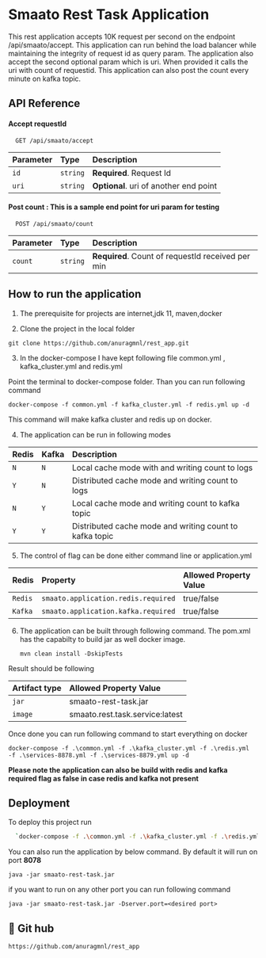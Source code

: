 
# Smaato Rest Task Application

This rest application accepts 10K request per second on the endpoint /api/smaato/accept.
This application can run behind the load balancer while maintaining the integrity of request 
id as query param. The application also accept the second optional param which is uri. When 
provided it calls the uri with count of requestid. This application can also post the count every minute
on kafka topic.




## API Reference

#### Accept requestId 

```http
  GET /api/smaato/accept
```

| Parameter | Type     | Description                |
| :-------- | :------- | :------------------------- |
| `id` | `string` | **Required**. Request Id |
| `uri` | `string` | **Optional**. uri of another end point |


#### Post count : This is a sample end point for uri param for testing

```http
  POST /api/smaato/count
```

| Parameter | Type     | Description                       |
| :-------- | :------- | :-------------------------------- |
| `count`      | `string` | **Required**. Count of requestId received per min |




## How to run the application

1. The prerequisite for projects are internet,jdk 11, maven,docker

2. Clone the project in the local folder

`git clone https://github.com/anuragmnl/rest_app.git`


3. In the docker-compose I have kept following file
common.yml , kafka_cluster.yml and redis.yml

Point the terminal to docker-compose folder. Than you can run following command

`docker-compose -f common.yml -f kafka_cluster.yml -f redis.yml up -d`

This command will make kafka cluster and redis up on docker. 


4. The application can be run in following modes

| Redis     | Kafka                |Description
| :------- | :------------------------- |:------------------------- |
| `N` | `N` |Local cache mode with  and writing count to logs|
| `Y` | `N` |Distributed cache mode and writing count to logs |
| `N` | `Y` |Local cache mode and writing count to kafka topic |
| `Y` | `Y` |Distributed cache mode and writing count to kafka topic |




5. The control of flag can be done either command line or application.yml

| Redis     | Property                |Allowed Property Value
| :------- | :------------------------- |:------------------------- |
| `Redis` | `smaato.application.redis.required` |true/false|
| `Kafka` | `smaato.application.kafka.required` |true/false |

6. The application can be built through following command. The pom.xml has the capabilty to 
build jar as well docker image.

    `mvn clean install -DskipTests`

Result should be following

| Artifact type                |Allowed Property Value
| :------------------------- |:------------------------- |
| `jar` |smaato-rest-task.jar|
| `image` | smaato.rest.task.service:latest|

Once done you can run following command to start everything on docker

`docker-compose -f .\common.yml -f .\kafka_cluster.yml -f .\redis.yml  -f .\services-8878.yml -f .\services-8879.yml up -d`

**Please note the application can also be build with redis and kafka required flag as false in case redis and kafka not present**







## Deployment

To deploy this project run

```bash
  `docker-compose -f .\common.yml -f .\kafka_cluster.yml -f .\redis.yml -f .\services-8878.yml -f .\services-8879.yml up -d`
```


You can also run the application by below command. By default it will run on port **8078**

`java -jar smaato-rest-task.jar`

if you want to run on any other port you can run following command

`java -jar smaato-rest-task.jar -Dserver.port=<desired port>`
## 🚀 Git hub

`https://github.com/anuragmnl/rest_app`




